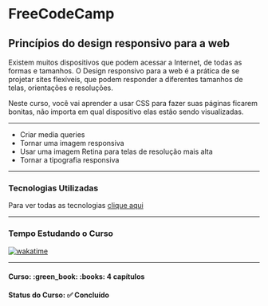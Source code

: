 <h1>FreeCodeCamp</h1>
<h2>Princípios do design responsivo para a web</h2>

<p>Existem muitos dispositivos que podem acessar a Internet, de todas as formas e tamanhos. O Design responsivo para a web é a prática de se projetar sites flexíveis, que podem responder a diferentes tamanhos de telas, orientações e resoluções.</p>

<p>Neste curso, você vai aprender a usar CSS para fazer suas páginas ficarem bonitas, não importa em qual dispositivo elas estão sendo visualizadas.</p>

<hr>

<ul>
  <li>Criar media queries</li>
  <li>Tornar uma imagem responsiva</li>
  <li>Usar uma imagem Retina para telas de resolução mais alta</li>
  <li>Tornar a tipografia responsiva</li>
</ul>

<hr>

<h3>Tecnologias Utilizadas</h3>

Para ver todas as tecnologias [clique aqui](/techstack.md)

<hr>

<h3>Tempo Estudando o Curso</h3>

<p>
  <a href="https://wakatime.com/badge/github/EdiJunior88/FreeCodeCamp_Principios_do_Design_Responsivo">
    <img src="https://wakatime.com/badge/github/EdiJunior88/FreeCodeCamp_Principios_do_Design_Responsivo.svg" alt="wakatime">
  </a>
</p>

<hr>

<h4><b>Curso:</b> :green_book: :books: 4 capítulos</h4>
<h4><b>Status do Curso:</b> ✅ Concluído</h4>
